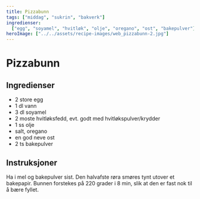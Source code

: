 ```yaml
---
title: Pizzabunn
tags: ["middag", "sukrin", "bakverk"]
ingredienser:
  ["egg", "soyamel", "hvitløk", "olje", "oregano", "ost", "bakepulver"]
heroImage: ["../../assets/recipe-images/web_pizzabunn-2.jpg"]
---
```


# Pizzabunn

## Ingredienser

- 2 store egg
- 1 dl vann
- 3 dl soyamel
- 2 moste hvitløksfedd, evt. godt med hvitløkspulver/krydder
- 1 ss olje
- salt, oregano
- en god neve ost
- 2 ts bakepulver

## Instruksjoner

Ha i mel og bakepulver sist. Den halvafste røra smøres tynt utover et bakepapir. Bunnen forstekes på 220 grader i 8 min, slik at den er fast nok til å bære fyllet.
